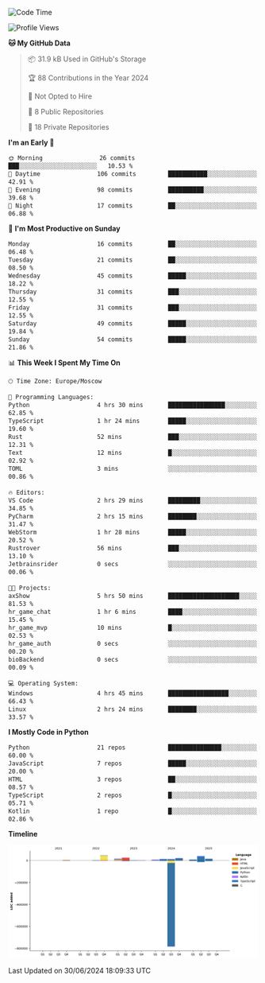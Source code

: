 <!--START_SECTION:waka-->
![Code Time](http://img.shields.io/badge/Code%20Time-381%20hrs%2059%20mins-blue)

![Profile Views](http://img.shields.io/badge/Profile%20Views-0-blue)

**🐱 My GitHub Data** 

> 📦 31.9 kB Used in GitHub's Storage 
 > 
> 🏆 88 Contributions in the Year 2024
 > 
> 🚫 Not Opted to Hire
 > 
> 📜 8 Public Repositories 
 > 
> 🔑 18 Private Repositories 
 > 
**I'm an Early 🐤** 

```text
🌞 Morning                26 commits          ███░░░░░░░░░░░░░░░░░░░░░░   10.53 % 
🌆 Daytime                106 commits         ███████████░░░░░░░░░░░░░░   42.91 % 
🌃 Evening                98 commits          ██████████░░░░░░░░░░░░░░░   39.68 % 
🌙 Night                  17 commits          ██░░░░░░░░░░░░░░░░░░░░░░░   06.88 % 
```
📅 **I'm Most Productive on Sunday** 

```text
Monday                   16 commits          ██░░░░░░░░░░░░░░░░░░░░░░░   06.48 % 
Tuesday                  21 commits          ██░░░░░░░░░░░░░░░░░░░░░░░   08.50 % 
Wednesday                45 commits          █████░░░░░░░░░░░░░░░░░░░░   18.22 % 
Thursday                 31 commits          ███░░░░░░░░░░░░░░░░░░░░░░   12.55 % 
Friday                   31 commits          ███░░░░░░░░░░░░░░░░░░░░░░   12.55 % 
Saturday                 49 commits          █████░░░░░░░░░░░░░░░░░░░░   19.84 % 
Sunday                   54 commits          █████░░░░░░░░░░░░░░░░░░░░   21.86 % 
```


📊 **This Week I Spent My Time On** 

```text
🕑︎ Time Zone: Europe/Moscow

💬 Programming Languages: 
Python                   4 hrs 30 mins       ████████████████░░░░░░░░░   62.85 % 
TypeScript               1 hr 24 mins        █████░░░░░░░░░░░░░░░░░░░░   19.60 % 
Rust                     52 mins             ███░░░░░░░░░░░░░░░░░░░░░░   12.31 % 
Text                     12 mins             █░░░░░░░░░░░░░░░░░░░░░░░░   02.92 % 
TOML                     3 mins              ░░░░░░░░░░░░░░░░░░░░░░░░░   00.86 % 

🔥 Editors: 
VS Code                  2 hrs 29 mins       █████████░░░░░░░░░░░░░░░░   34.85 % 
PyCharm                  2 hrs 15 mins       ████████░░░░░░░░░░░░░░░░░   31.47 % 
WebStorm                 1 hr 28 mins        █████░░░░░░░░░░░░░░░░░░░░   20.52 % 
Rustrover                56 mins             ███░░░░░░░░░░░░░░░░░░░░░░   13.10 % 
Jetbrainsrider           0 secs              ░░░░░░░░░░░░░░░░░░░░░░░░░   00.06 % 

🐱‍💻 Projects: 
axShow                   5 hrs 50 mins       ████████████████████░░░░░   81.53 % 
hr_game_chat             1 hr 6 mins         ████░░░░░░░░░░░░░░░░░░░░░   15.45 % 
hr_game_mvp              10 mins             █░░░░░░░░░░░░░░░░░░░░░░░░   02.53 % 
hr_game_auth             0 secs              ░░░░░░░░░░░░░░░░░░░░░░░░░   00.20 % 
bioBackend               0 secs              ░░░░░░░░░░░░░░░░░░░░░░░░░   00.09 % 

💻 Operating System: 
Windows                  4 hrs 45 mins       █████████████████░░░░░░░░   66.43 % 
Linux                    2 hrs 24 mins       ████████░░░░░░░░░░░░░░░░░   33.57 % 
```

**I Mostly Code in Python** 

```text
Python                   21 repos            ███████████████░░░░░░░░░░   60.00 % 
JavaScript               7 repos             █████░░░░░░░░░░░░░░░░░░░░   20.00 % 
HTML                     3 repos             ██░░░░░░░░░░░░░░░░░░░░░░░   08.57 % 
TypeScript               2 repos             █░░░░░░░░░░░░░░░░░░░░░░░░   05.71 % 
Kotlin                   1 repo              █░░░░░░░░░░░░░░░░░░░░░░░░   02.86 % 
```



**Timeline**

![Lines of Code chart](https://raw.githubusercontent.com/adlemx/adlemx/main/assets/bar_graph.png)


 Last Updated on 30/06/2024 18:09:33 UTC
<!--END_SECTION:waka-->
